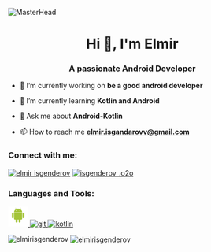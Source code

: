  ![MasterHead](https://miro.medium.com/v2/da:true/resize:fit:1200/0*dF3Ek-ltwlpauuYE)

<h1 align="center">Hi 👋, I'm Elmir</h1>
<h3 align="center">A passionate Android Developer</h3>

- 🔭 I’m currently working on **be a good android developer**

- 🌱 I’m currently learning **Kotlin and Android**

- 💬 Ask me about **Android-Kotlin**

- 📫 How to reach me **elmir.isgandarovv@gmail.com**

<h3 align="left">Connect with me:</h3>
<p align="left">
<a href="https://linkedin.com/in/elmir isgenderov" target="blank"><img align="center" src="https://raw.githubusercontent.com/rahuldkjain/github-profile-readme-generator/master/src/images/icons/Social/linked-in-alt.svg" alt="elmir isgenderov" height="30" width="40" /></a>
<a href="https://instagram.com/isgenderov_.o2o" target="blank"><img align="center" src="https://raw.githubusercontent.com/rahuldkjain/github-profile-readme-generator/master/src/images/icons/Social/instagram.svg" alt="isgenderov_.o2o" height="30" width="40" /></a>
</p>

<h3 align="left">Languages and Tools:</h3>
<p align="left"> <a href="https://developer.android.com" target="_blank" rel="noreferrer"> <img src="https://raw.githubusercontent.com/devicons/devicon/master/icons/android/android-original-wordmark.svg" alt="android" width="40" height="40"/> </a> <a href="https://git-scm.com/" target="_blank" rel="noreferrer"> <img src="https://www.vectorlogo.zone/logos/git-scm/git-scm-icon.svg" alt="git" width="40" height="40"/> </a> <a href="https://kotlinlang.org" target="_blank" rel="noreferrer"> <img src="https://www.vectorlogo.zone/logos/kotlinlang/kotlinlang-icon.svg" alt="kotlin" width="40" height="40"/> </a> </p>

<p><img align="left" src="https://github-readme-stats.vercel.app/api/top-langs?username=elmirisgenderov&show_icons=true&locale=en&layout=compact" alt="elmirisgenderov" /></p>

<p>&nbsp;<img align="center" src="https://github-readme-stats.vercel.app/api?username=elmirisgenderov&show_icons=true&locale=en" alt="elmirisgenderov" /></p>

